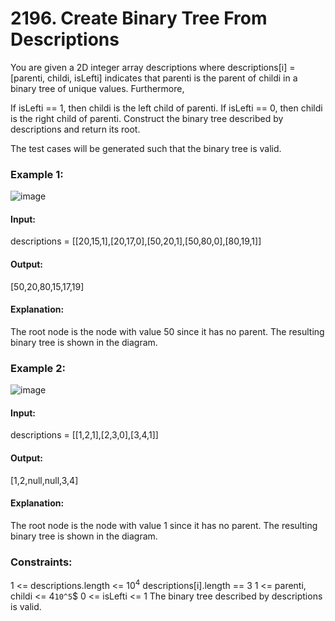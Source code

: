 # 2196. Create Binary Tree From Descriptions
You are given a 2D integer array descriptions where descriptions[i] = [parenti, childi, isLefti] indicates that parenti is the parent of childi in a binary tree of unique values. Furthermore,

If isLefti == 1, then childi is the left child of parenti.
If isLefti == 0, then childi is the right child of parenti.
Construct the binary tree described by descriptions and return its root.

The test cases will be generated such that the binary tree is valid.

### Example 1:
![image](https://github.com/user-attachments/assets/7cf76129-0529-46de-b8a4-bb0486ca1639)
#### Input:
descriptions = [[20,15,1],[20,17,0],[50,20,1],[50,80,0],[80,19,1]]
#### Output:
[50,20,80,15,17,19]
#### Explanation:
The root node is the node with value 50 since it has no parent.
The resulting binary tree is shown in the diagram.

###  Example 2:
![image](https://github.com/user-attachments/assets/d8d8e330-5019-48bf-9c25-e4b0016d826a)
#### Input:
descriptions = [[1,2,1],[2,3,0],[3,4,1]]
#### Output:
[1,2,null,null,3,4]
#### Explanation: 
The root node is the node with value 1 since it has no parent.
The resulting binary tree is shown in the diagram.
 
### Constraints:
1 <= descriptions.length <= $`10^4`$
descriptions[i].length == 3
1 <= parenti, childi <= 4`10^5`$
0 <= isLefti <= 1
The binary tree described by descriptions is valid.

